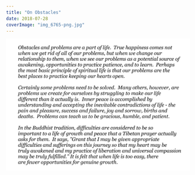 ```yaml
---
title: "On Obstacles"
date: 2018-07-28
coverImage: "img_6765-png.jpg"
---
```


![](images/img_6765-png.jpg)
